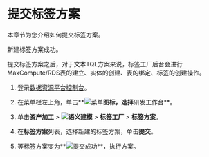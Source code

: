 # 提交标签方案

本章节为您介绍如何提交标签方案。

新建标签方案成功。

提交标签方案之后，对于文本TQL方案来说，标签工厂后台会进行MaxCompute/RDS表的建立、实体的创建、表的绑定、标签的创建操作。

1.  登录[数据资源平台控制台](https://dataq.console.aliyun.com)。

2.  在菜单栏左上角，单击**![菜单](https://static-aliyun-doc.oss-accelerate.aliyuncs.com/assets/img/zh-CN/6504337061/p188771.png)**图标，选择**研发工作台**。

3.  单击**资产加工** \> **![语义建模](https://static-aliyun-doc.oss-accelerate.aliyuncs.com/assets/img/zh-CN/1290330161/p208848.png)** \> **标签工厂** \> **标签方案**。

4.  在**标签方案**列表，选择新建的标签方案，单击**提交**。

5.  等标签方案变为**![提交成功](https://static-aliyun-doc.oss-accelerate.aliyuncs.com/assets/img/zh-CN/5050080261/p269824.png)**，执行方案。


